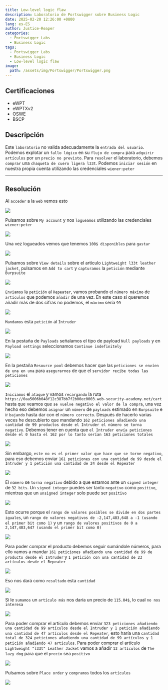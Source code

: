 ```yaml
---
title: Low-level logic flaw
description: Laboratorio de Portswigger sobre Business Logic
date: 2025-02-20 12:26:00 +0800
lang: es-ES
author: Justice-Reaper
categories:
  - Portswigger Labs
  - Business Logic
tags:
  - Portswigger Labs
  - Business Logic
  - Low-level logic flaw
image:
  path: /assets/img/Portswigger/Portswigger.png
---
```


## Certificaciones

- eWPT
- eWPTXv2
- OSWE
- BSCP
  
## Descripción

Este `laboratorio` no valida adecuadamente la `entrada del usuario`. Podemos explotar un `fallo lógico` en su `flujo de compra` para `adquirir artículos` por un `precio no previsto`. Para `resolver` el laboratorio, debemos `comprar` una `chaqueta de cuero ligera l33t`. Podemos `iniciar sesión` en nuestra propia cuenta utilizando las credenciales `wiener:peter`

---

## Resolución

Al `acceder` a la `web` vemos esto

![](/assets/img/Business-Logic-Lab-5/image_1.png)

Pulsamos sobre `My account` y nos `logueamos` utilizando las credenciales `wiener:peter`

![](/assets/img/Business-Logic-Lab-5/image_2.png)

Una vez logueados vemos que tenemos `100$ disponibles` para `gastar`

![](/assets/img/Business-Logic-Lab-5/image_3.png)

Pulsamos sobre `View details` sobre el artículo `Lightweight l33t leather jacket`, pulsamos en `Add to cart` y `capturamos` la `petición` mediante `Burpsuite`

![](/assets/img/Business-Logic-Lab-5/image_4.png)

`Enviamos` la `petición` al `Repeater`, vamos probando el `número máximo` de `artículos` que podemos `añadir` de una vez. En este caso si queremos añadir más de dos cifras no podemos, el `máximo` sería `99`

![](/assets/img/Business-Logic-Lab-5/image_5.png)

`Mandamos` esta `petición` al `Intruder`

![](/assets/img/Business-Logic-Lab-5/image_6.png)

En la pestaña de `Payloads` señalamos el tipo de payload `Null payloads` y en `Payload settings` seleccionamos `Continue indefinitely`

![](/assets/img/Business-Logic-Lab-5/image_7.png)

En la pestaña `Resource pool` debemos hacer que las `peticiones se envíen de una en una` para `asegurarnos` de que el `servidor recibe todas las peticiones `

![](/assets/img/Business-Logic-Lab-5/image_8.png)

`Iniciamos` el `ataque` y vamos `recargando` la ruta `https://0aa5006b048f12c387bb7f2b00ec0003.web-security-academy.net/cart` hasta que veamos que `se vuelve negativo el valor de la compra`, una vez hecho eso debemos `asignar` un `número` de `payloads` estimado en `Burpsuite` e ir `bajando` hasta dar con el `número correcto`. Después de hacerlo varias veces he descubierto que mandando `162 peticiones añadiendo una cantidad de 99 productos desde el Intruder el número se torna negativo`. Debemos tener en cuenta que `el Intruder envía peticiones desde el 0 hasta el 162 por lo tanto serían 163 peticiones totales`

![](/assets/img/Business-Logic-Lab-5/image_9.png)

Sin embargo, `este no es el primer valor que hace que se torne negativo`, para eso debemos enviar `161 peticiones con una cantidad de 99 desde el Intruder y 1 petición una cantidad de 24 desde el Repeater`

![](/assets/img/Business-Logic-Lab-5/image_10.png)

El `número` se `torna negativo` debido a que estamos ante un `signed integer` de `32 bits`. Un `signed integer` puedes ser tanto `negativo` como `positivo`, mientras que un `unsigned integer` solo puede ser `positivo`

![](/assets/img/Business-Logic-Lab-5/image_11.png)

Esto ocurre porque el `rango de valores posibles se divide en dos partes iguales`, un `rango de valores negativos de -2,147,483,648 a -1 (usando el primer bit como 1)` y un `rango de valores positivos de 0 a 2,147,483,647 (usando el primer bit como 0)`

![](/assets/img/Business-Logic-Lab-5/image_12.png)

Para poder comprar el producto debemos seguir sumándole números, para ello vamos a mandar `161 peticiones añadiendo una cantidad de 99 de producto desde el Intruder` y `1 petición con una cantidad de 23 artículos desde el Repeater`

![](/assets/img/Business-Logic-Lab-5/image_13.png)

Eso nos dará como `resultado` esta `cantidad`

![](/assets/img/Business-Logic-Lab-5/image_14.png)

Si le `sumamos` un `artículo más` nos daría un precio de `115.04$`, lo cual `no nos interesa`

![](/assets/img/Business-Logic-Lab-5/image_15.png)

Para poder comprar el artículo debemos enviar `323 peticiones añadiendo una cantidad de 99 artículos desde el Intruder y 1 petición añadiendo una cantidad de 47 artículos desde el Repeater`, esto haría una `cantidad total de 324 peticiones añadiendo una cantidad de 99 artículos y 1 petición añadiendo 47 artículos`. Para poder comprar el artículo `Lightweight "l33t" Leather Jacket` vamos a añadir `13 artículos` de `The lazy dog` para que el `precio` sea `positivo`

![](/assets/img/Business-Logic-Lab-5/image_16.png)

Pulsamos sobre `Place order` y `compramos` todos los `artículos`

![](/assets/img/Business-Logic-Lab-5/image_17.png)
